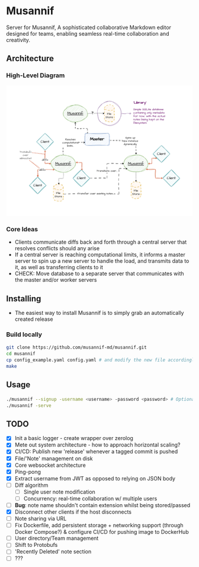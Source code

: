 # Musannif

Server for Musannif, A sophisticated collaborative Markdown editor designed for teams, enabling seamless real-time collaboration and creativity.

## Architecture

### High-Level Diagram

![system-architecture-diagram](.github/assets/system-architecture.drawio.png)

### Core Ideas

- Clients communicate diffs back and forth through a central server that resolves conflicts should any arise
- If a central server is reaching computational limits, it informs a master server to spin up a new server to handle the load, and transmits data to it, as well as transferring clients to it
- CHECK: Move database to a separate server that communicates with the master and/or worker servers

## Installing

- The easiest way to install Musannif is to simply grab an automatically created release

### Build locally

```bash
git clone https://github.com/musannif-md/musannif.git
cd musannif
cp config_example.yaml config.yaml # and modify the new file accordingly
make
```

## Usage

```bash
./musannif --signup -username <username> -password <password> # Optional
./musannif -serve
```

## TODO

- [x] Init a basic logger - create wrapper over zerolog
- [x] Mete out system architecture - how to approach horizontal scaling?
- [x] CI/CD: Publish new 'release' whenever a tagged commit is pushed
- [x] File/'Note' management on disk
- [x] Core websocket architecture
- [x] Ping-pong
- [x] Extract username from JWT as opposed to relying on JSON body
- [ ] Diff algorithm
    - [ ] Single user note modification
    - [ ] Concurrency: real-time collaboration w/ multiple users
- [ ] **Bug**: note name shouldn't contain extension whilst being stored/passed
- [x] Disconnect other clients if the host disconnects
- [ ] Note sharing via URL
- [ ] Fix Dockerfile, add persistent storage + networking support (through Docker Compose?) & configure CI/CD for pushing image to DockerHub
- [ ] User directory/Team management
- [ ] Shift to Protobufs
- [ ] 'Recently Deleted' note section
- [ ] ???

